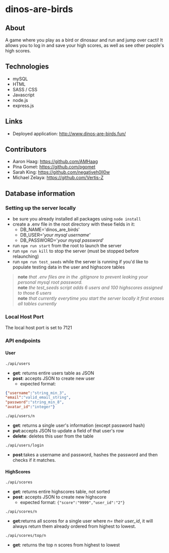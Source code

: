 # dinos-are-birds

## About
A game where you play as a bird or dinosaur and run and jump over cacti! It allows you to log in and save your high scores, as well as see other people's high scores.

## Technologies
* mySQL
* HTML
* SASS / CSS
* Javascript
* node.js
* express.js

## Links
* Deployed application: http://www.dinos-are-birds.fun/

## Contributors
* Aaron Haag: https://github.com/AMHaag
* Pina Gomet: https://github.com/pgomet
* Sarah King: https://github.com/negativeh0ll0w
* Michael Zelaya: https://github.com/Vertis-Z

## Database information
### Setting up the server locally
  - be sure you already installed all packages using `node install`
  - create a .env file in the root directory with these fields in it:
    - DB_NAME='dinos_are_birds'
    - DB_USER='*your mysql username*'
    - DB_PASSWORD='*your mysql password*'
  - run `npm run start` from the root to launch the server
  - run `npm run kill` to stop the server (must be stopped before relaunching)
  - run `npm run test_seeds` while the server is running if you'd like to populate testing data in the user and highscore tables  
  > **note** *that .env files are in the .gitignore to prevent leaking your personal mysql root password.*  
  > **note** *the test_seeds script adds 6 users and 100 highscores assigned to those 6 users*  
  > **note** *that currently everytime you start the server locally it first erases all tables currently*  

### Local Host Port
The local host port is set to 7121

### API endpoints


#### **User**
`./api/users`
- **get**: returns entire users table as JSON
- **post**: accepts JSON to create new user
  - expected format: 
```JSON
{"username":"string_min_3",
"email":"valid_email_string",
"password":"string_min_8",
"avatar_id":"integer"}
```
`./api/users/n`
- **get**: returns a single user's information (except password hash)
- **put**:accepts JSON to update a field of that user's row
- **delete**: deletes this user from the table

`./api/users/login`
- **post**:takes a username and password, hashes the password and then checks if it matches. 



#### **HighScores**
`./api/scores`
- **get**: returns entire highscores table, not sorted  
- **post**: accepts JSON to create new highscore   
  - expected format: `{"score":"9999","user_id":"2"}`

`./api/scores/n`
- **get**:returns all scores for a single user where *n= their user_id*, it will always return them already ordered from highest to lowest.   


`./api/scores/top/n`
- **get**: returns the top n scores from highest to lowest
